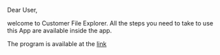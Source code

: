 Dear User,

welcome to Customer File Explorer. All the steps you need to take to use this App are available inside the app.

The program is available at the [link](https://sergik94.github.io/dropbox/)